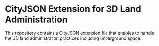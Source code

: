 # CityJSON Extension for 3D Land Administration
 
 This repository contains a CityJSON extension file that enables to handle the 3D land administration practices including underground space.